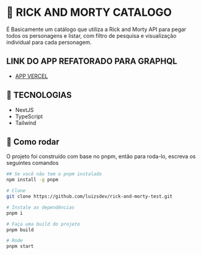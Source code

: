 # 🌌 RICK AND MORTY CATALOGO
É Basicamente um catálogo que utiliza a Rick and Morty API para pegar todos os personagens e listar, com filtro de pesquisa e visualização individual para cada personagem.

## LINK DO APP REFATORADO PARA GRAPHQL
- [APP VERCEL](rick-and-morty-test-git-main-graphql-luizsdev.vercel.app)

## 🚀 TECNOLOGIAS 

- NextJS
- TypeScript
- Tailwind

## 🏁 Como rodar

O projeto foi construído com base no pnpm, então para roda-lo, escreva os seguintes comandos

```bash
## Se você não tem o pnpm instalado 
npm install -g pnpm

# Clone
git clone https://github.com/luizsdev/rick-and-morty-test.git

# Instale as dependências
pnpm i

# Faça uma build do projeto
pnpm build

# Rode
pnpm start
```




